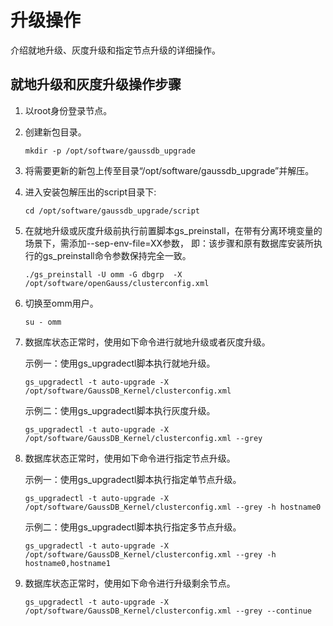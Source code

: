# 升级操作

介绍就地升级、灰度升级和指定节点升级的详细操作。


## 就地升级和灰度升级操作步骤<a name="section17506731105516"></a>

1.  以root身份登录节点。
2.  创建新包目录。

    ```
    mkdir -p /opt/software/gaussdb_upgrade
    ```

3.  将需要更新的新包上传至目录“/opt/software/gaussdb\_upgrade”并解压。
4.  进入安装包解压出的script目录下:

    ```
    cd /opt/software/gaussdb_upgrade/script
    ```

5.  在就地升级或灰度升级前执行前置脚本gs\_preinstall，在带有分离环境变量的场景下，需添加--sep-env-file=XX参数，
    即：该步骤和原有数据库安装所执行的gs_preinstall命令参数保持完全一致。

    ```
    ./gs_preinstall -U omm -G dbgrp  -X /opt/software/openGauss/clusterconfig.xml
    ```

6.  切换至omm用户。

    ```
    su - omm
    ```

7.  数据库状态正常时，使用如下命令进行就地升级或者灰度升级。

    示例一：使用gs\_upgradectl脚本执行就地升级。

    ```
    gs_upgradectl -t auto-upgrade -X /opt/software/GaussDB_Kernel/clusterconfig.xml
    ```

    示例二：使用gs\_upgradectl脚本执行灰度升级。

    ```
    gs_upgradectl -t auto-upgrade -X /opt/software/GaussDB_Kernel/clusterconfig.xml --grey
    ```

8.  数据库状态正常时，使用如下命令进行指定节点升级。

    示例一：使用gs\_upgradectl脚本执行指定单节点升级。

    ```
    gs_upgradectl -t auto-upgrade -X /opt/software/GaussDB_Kernel/clusterconfig.xml --grey -h hostname0
    ```

    示例二：使用gs\_upgradectl脚本执行指定多节点升级。

    ```
    gs_upgradectl -t auto-upgrade -X /opt/software/GaussDB_Kernel/clusterconfig.xml --grey -h hostname0,hostname1
    ```

9.  数据库状态正常时，使用如下命令进行升级剩余节点。

    ```
    gs_upgradectl -t auto-upgrade -X /opt/software/GaussDB_Kernel/clusterconfig.xml --grey --continue
    ```